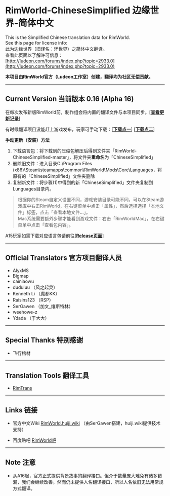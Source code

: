
# RimWorld-ChineseSimplified 边缘世界-简体中文

This is the Simplified Chinese translation data for RimWorld.  
See this page for license info:  
此为边缘世界（旧译名：环世界）之简体中文翻译。  
查看此页面以了解许可信息：  
[http://ludeon.com/forums/index.php?topic=2933.0](http://ludeon.com/forums/index.php?topic=2933.0)

**本项目由RimWorld官方（Ludeon工作室）创建，翻译均为社区无偿贡献。**

----

## Current Version 当前版本 0.16 (Alpha 16)



在每次发布新版RimWorld前，制作组会将内置的翻译文件与本项目同步。[[**查看更新记录**](https://github.com/Ludeon/RimWorld-ChineseSimplified/commits/master)]

有时候翻译项目没能赶上游戏发布，玩家可手动下载：[[**下载点一**](https://github.com/Ludeon/RimWorld-ChineseSimplified/archive/master.zip)] [[**下载点二**](https://coding.net/u/duduluu/p/RimWorld-ChineseSimplified/git/archive/master)]

**手动更新（安装）方法**

1. 下载语言包：将下载到的压缩包解压后得到文件夹「RimWorld-ChineseSimplified-master」，将文件夹**重命名**为「ChineseSimplified」  
2. 删除旧文件：进入目录C:\Program Files (x86)\Steam\steamapps\common\RimWorld\Mods\Core\Languages，将原有的「ChineseSimplified」文件夹删除  
3. 复制新文件：将步骤(1)中得到的新「ChineseSimplified」文件夹复制到Lunguages目录内。  

> 根据你的Steam自定义设置不同，游戏安装目录可能不同，可以在Steam游戏库中右击RimWorld，在右键菜单中点击「属性」，然后选择选择「本地文件」标签，点击「查看本地文件...」。  
Mac系统需要额外步骤才能看到游戏文件：右击「RimWorldMac」，在右键菜单中点击「查看包内容」。

A15玩家如需下载对应语言包请前往[[**Release页面**](https://github.com/Ludeon/RimWorld-ChineseSimplified/releases)]

----

## Official Translators 官方项目翻译人员

* AlyxMS
* Bigmap
* cainiaowu
* duduluu （风之起灵）
* Kenneth Li （魔都KK）
* Raisins123 （RSP）
* SerGawen （加文_维斯特林）
* weehowe-z
* Ydada （于大大）

----

## Special Thanks 特别感谢

* 飞行棺材

----

## Translation Tools 翻译工具

* [RimTrans](https://github.com/duduluu/RimTrans)

----

## Links 链接

* 官方中文Wiki [RimWorld.huiji.wiki](http://rimworld.huiji.wiki/)  （由SerGawen搭建，huiji.wiki提供技术支持）

* 百度贴吧 [RimWorld吧](http://tieba.baidu.com/f?kw=rimworld)

----

## Note 注意

* 从A16起，官方正式提供背景故事的翻译接口。但介于数量庞大难免有诸多错漏，我们会继续改善。然而仍未提供人名翻译接口，所以人名依旧无法用常规方式翻译。


